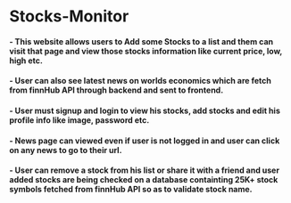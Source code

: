 # Stocks-Monitor
#### - This website allows users to Add some Stocks to a list and them can visit that page and view those stocks information like current price, low, high etc.
#### - User can also see latest news on worlds economics which are fetch from finnHub API through backend and sent to frontend.
#### - User must signup and login to view his stocks, add stocks and edit his profile info like image, password etc.
#### - News page can viewed even if user is not logged in and user can click on any news to go to their url.
#### - User can remove a stock from his list or share it with a friend and user added stocks are being checked on a database containting 25K+ stock symbols fetched from finnHub API so as to validate stock name.
